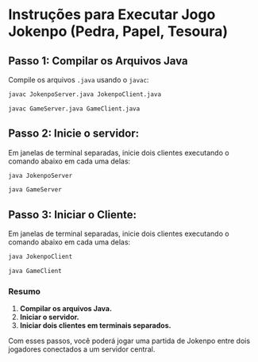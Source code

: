 # Instruções para Executar Jogo Jokenpo (Pedra, Papel, Tesoura)

## Passo 1: Compilar os Arquivos Java

Compile os arquivos `.java` usando o `javac`:

```sh
javac JokenpoServer.java JokenpoClient.java
```
```sh
javac GameServer.java GameClient.java
```


## Passo 2: Inicie o servidor:
Em janelas de terminal separadas, inicie dois clientes executando o comando abaixo em cada uma delas:

```sh
java JokenpoServer
```

```sh
java GameServer
```

## Passo 3: Iniciar o Cliente:
Em janelas de terminal separadas, inicie dois clientes executando o comando abaixo em cada uma delas:

```sh
java JokenpoClient
```

```sh
java GameClient
```

### Resumo

1. **Compilar os arquivos Java.**
2. **Iniciar o servidor.**
3. **Iniciar dois clientes em terminais separados.**

Com esses passos, você poderá jogar uma partida de Jokenpo entre dois jogadores conectados a um servidor central.
